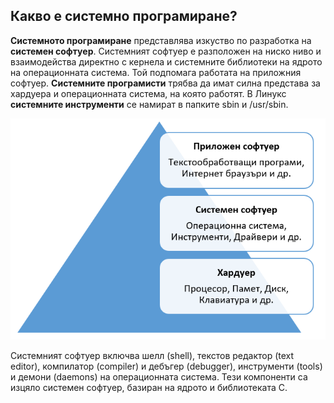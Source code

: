 ## Какво е системно програмиране?

**Системното програмиране** представлява изкуство по разработка на **системен софтуер**. Системният софтуер е разположен на ниско ниво и взаимодейства директно с кернела и системните библиотеки на ядрото на операционната система. Той подпомага работата на приложния софтуер. **Системните програмисти** трябва да имат силна представа за хардуера и операционната система, на която работят. В Линукс **системните инструменти** се намират в папките sbin и /usr/sbin.
 
![01.png](01.png) 
 
Системният софтуер включва шелл (shell), текстов редактор (text editor), компилатор (compiler) и дебъгер (debugger), инструменти (tools) и демони (daemons) на операционната система. Тези компоненти са изцяло системен софтуер, базиран на ядрото и библиотеката C.
